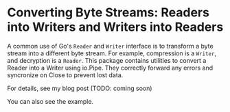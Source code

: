 # Converting Byte Streams: Readers into Writers and Writers into Readers

A common use of Go's `Reader` and `Writer` interface is to transform a byte stream into a different byte stream. For example, compression is a `Writer`, and decryption is a `Reader`. This package contains utilities to convert a Reader into a Writer using io.Pipe. They correctly forward any errors and syncronize on Close to prevent lost data.

For details, see my blog post (TODO: coming soon)

You can also see the example.
